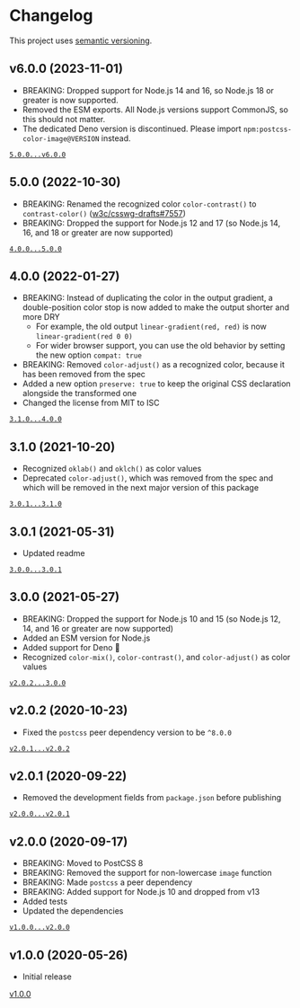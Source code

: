 # Changelog

This project uses [semantic versioning](https://semver.org/).

## v6.0.0 (2023-11-01)

- BREAKING: Dropped support for Node.js 14 and 16,
  so Node.js 18 or greater is now supported.
- Removed the ESM exports.
  All Node.js versions support CommonJS, so this should not matter.
- The dedicated Deno version is discontinued.
  Please import `npm:postcss-color-image@VERSION` instead.

[`5.0.0...v6.0.0`](https://github.com/valtlai/postcss-color-image/compare/5.0.0...v6.0.0)

## 5.0.0 (2022-10-30)

- BREAKING: Renamed the recognized color `color-contrast()` to `contrast-color()`
  ([w3c/csswg-drafts#7557](https://github.com/w3c/csswg-drafts/issues/7557))
- BREAKING: Dropped the support for Node.js 12 and 17
  (so Node.js 14, 16, and 18 or greater are now supported)

[`4.0.0...5.0.0`](https://github.com/valtlai/postcss-color-image/compare/4.0.0...5.0.0)

## 4.0.0 (2022-01-27)

- BREAKING: Instead of duplicating the color in the output gradient,
  a double-position color stop is now added
  to make the output shorter and more DRY
	- For example, the old output `linear-gradient(red, red)`
	  is now `linear-gradient(red 0 0)`
	- For wider browser support, you can use the old behavior
	  by setting the new option `compat: true`
- BREAKING: Removed `color-adjust()` as a recognized color,
  because it has been removed from the spec
- Added a new option `preserve: true`
  to keep the original CSS declaration alongside the transformed one
- Changed the license from MIT to ISC

[`3.1.0...4.0.0`](https://github.com/valtlai/postcss-color-image/compare/3.1.0...4.0.0)

## 3.1.0 (2021-10-20)

- Recognized `oklab()` and `oklch()` as color values
- Deprecated `color-adjust()`, which was removed from the spec
  and which will be removed in the next major version of this package

[`3.0.1...3.1.0`](https://github.com/valtlai/postcss-color-image/compare/3.0.1...3.1.0)

## 3.0.1 (2021-05-31)

- Updated readme

[`3.0.0...3.0.1`](https://github.com/valtlai/postcss-color-image/compare/3.0.0...3.0.1)

## 3.0.0 (2021-05-27)

- BREAKING: Dropped the support for Node.js 10 and 15
  (so Node.js 12, 14, and 16 or greater are now supported)
- Added an ESM version for Node.js
- Added support for Deno&nbsp;🦕
- Recognized `color-mix()`, `color-contrast()`, and `color-adjust()`
  as color values

[`v2.0.2...3.0.0`](https://github.com/valtlai/postcss-color-image/compare/v2.0.2...3.0.0)

## v2.0.2 (2020-10-23)

- Fixed the `postcss` peer dependency version to be `^8.0.0`

[`v2.0.1...v2.0.2`](https://github.com/valtlai/postcss-color-image/compare/v2.0.1...v2.0.2)

## v2.0.1 (2020-09-22)

- Removed the development fields from `package.json` before publishing

[`v2.0.0...v2.0.1`](https://github.com/valtlai/postcss-color-image/compare/v2.0.0...v2.0.1)

## v2.0.0 (2020-09-17)

- BREAKING: Moved to PostCSS&nbsp;8
- BREAKING: Removed the support for non-lowercase `image` function
- BREAKING: Made `postcss` a peer dependency
- BREAKING: Added support for Node.js 10 and dropped from v13
- Added tests
- Updated the dependencies

[`v1.0.0...v2.0.0`](https://github.com/valtlai/postcss-color-image/compare/v1.0.0...v2.0.0)

## v1.0.0 (2020-05-26)

- Initial release

[v1.0.0](https://github.com/valtlai/postcss-color-image/tree/v1.0.0)
